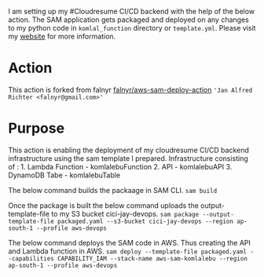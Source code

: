 
I am setting up my #Cloudresume CI/CD backend with the help of the below action.
The SAM application gets packaged and deployed on any changes to my python code in `komlal_function`
directory or `template.yml`. Please visit my [website](https://www.komlalebu.com) for more information.

# Action
This action is forked from  falnyr
[falnyr/aws-sam-deploy-action](https://github.com/falnyr/aws-sam-deploy-action)
`'Jan Alfred Richter <falnyr@gmail.com>'`


# Purpose
This action is enabling the deployment of my cloudresume CI/CD backend infrastructure using the  sam template I prepared.
Infrastructure consisting of : 1. Lambda Function - komlalebuFunction
                                2. API - komlalebuAPI
                                3. DynamoDB Tabe - komlalebuTable

The below command builds the packaage in SAM CLI.
`sam build`

Once the package is built the below command uploads the output-template-file to my S3 bucket cici-jay-devops.
`sam package --output-template-file packaged.yaml --s3-bucket cici-jay-devops --region ap-south-1 --profile aws-devops`

The below command deploys the SAM code in AWS. Thus creating the API and Lambda function in AWS.
`sam deploy --template-file packaged.yaml --capabilities CAPABILITY_IAM --stack-name aws-sam-komlalebu --region ap-south-1 --profile aws-devops`

